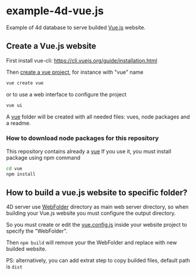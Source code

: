 # example-4d-vue.js

Example of 4d database to serve builded [Vue.js](https://vuejs.org/) website.

## Create a Vue.js website

First install vue-cli: https://cli.vuejs.org/guide/installation.html

Then [create a vue project](https://cli.vuejs.org/guide/creating-a-project.html#vue-create), for instance with "vue" name

```bash
vue create vue 
```
or to use a web interface to configure the project
```bash
vue ui 
```

A [vue](vue) folder will be created with all needed files: vues, node packages and a readme.

### How to download node packages for this repository

This repository contains already a [vue](vue)  If you use it, you must install package using npm command

```bash
cd vue
npm install
```

## How to build a vue.js website to specific folder?

4D server use [WebFolder](WebFolder) directory as main web server directory, so when building your Vue.js website you must configure the output directory.

So you must create or edit the [vue.config.js](vue/vue.config.js) inside your website project to specify the "WebFolder".

Then `npm build` will remove your the WebFolder and replace with new builded website.

PS: alternatively, you can add extrat step to copy builded files, default path is `dist`
